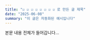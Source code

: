 ```yaml
---
title: "☑️ ☑️ ☑️ ☑️ ☑️ ☑️ ☑️ ☑️ 로 만든 글 제목"
date: "2025-06-08"
summary: "이 글은 자동화된 예시입니다"
---
```


본문 내용 전체가 들어갑니다…
